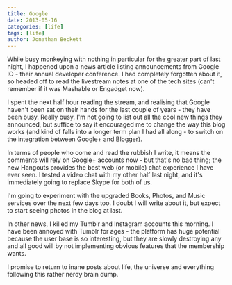 ```yaml
---
title: Google
date: 2013-05-16
categories: [life]
tags: [life]
author: Jonathan Beckett
---
```


While busy monkeying with nothing in particular for the greater part of last night, I happened upon a news article listing announcements from Google IO - their annual developer conference. I had completely forgotten about it, so headed off to read the livestream notes at one of the tech sites (can't remember if it was Mashable or Engadget now).

I spent the next half hour reading the stream, and realising that Google haven't been sat on their hands for the last couple of years - they have been busy. Really busy. I'm not going to list out all the cool new things they announced, but suffice to say it encouraged me to change the way this blog works (and kind of falls into a longer term plan I had all along - to switch on the integration between Google+ and Blogger).

In terms of people who come and read the rubbish I write, it means the comments will rely on Google+ accounts now - but that's no bad thing; the new Hangouts provides the best web (or mobile) chat experience I have ever seen. I tested a video chat with my other half last night, and it's immediately going to replace Skype for both of us.

I'm going to experiment with the upgraded Books, Photos, and Music services over the next few days too. I doubt I will write about it, but expect to start seeing photos in the blog at last.

In other news, I killed my Tumblr and Instagram accounts this morning. I have been annoyed with Tumblr for ages - the platform has huge potential because the user base is so interesting, but they are slowly destroying any and all good will by not implementing obvious features that the membership wants.

I promise to return to inane posts about life, the universe and everything following this rather nerdy brain dump.
